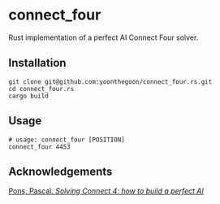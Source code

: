 # connect_four

Rust implementation of a perfect AI Connect Four solver.

[//]: # (badges)

[//]: # (visuals)

## Installation

```shell
git clone git@github.com:yoonthegoon/connect_four.rs.git
cd connect_four.rs
cargo build
```

## Usage

```shell
# usage: connect_four [POSITION]
connect_four 4453
```

## Acknowledgements

[Pons, Pascal. *Solving Connect 4: how to build a perfect AI*](http://blog.gamesolver.org/)
